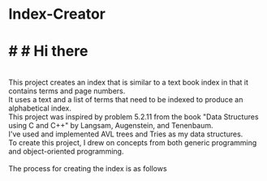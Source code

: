 # Index-Creator

# # # Hi there 

<br>This project creates an index that is similar to a text book index in that it contains terms and page numbers. <br>
It uses a text and a list of terms that need to be indexed to produce an alphabetical index. <br>
This project was inspired by problem 5.2.11 from the book "Data Structures using C and C++" by Langsam, Augenstein, and Tenenbaum. <br>
I've used and implemented AVL trees and Tries as my data structures. <br>
To create this project, I drew on concepts from both generic programming and object-oriented programming. <br>
<br>
The process for creating the index is as follows 
